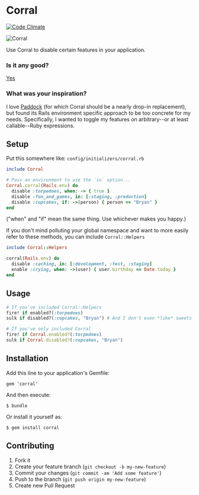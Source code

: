 # Corral

[![Code Climate](https://codeclimate.com/github/bryanwoods/corral.png)](https://codeclimate.com/github/bryanwoods/corral)

![Corral](http://cl.ly/image/0Q1E2Z451v2a/corral.jpg)

Use Corral to disable certain features in your application.

### Is it any good?

[Yes](http://news.ycombinator.com/item?id=3067434)

### What was your inspiration?

I love [Paddock](https://github.com/pivotalexperimental/paddock) (for which
Corral should be a nearly drop-in replacement), but
found its Rails environment specific approach to be too concrete for my
needs. Specifically, I wanted to toggle my features on arbitrary--or
at least callable--Ruby expressions.

## Setup
Put this somewhere like: `config/initializers/corral.rb`

```ruby
include Corral

# Pass an environment to use the `in` option...
Corral.corral(Rails.env) do
  disable :torpedoes, when: -> { true }
  disable :fun_and_games, in: [:staging, :production]
  disable :cupcakes, if: ->(person) { person == "Bryan" }
end
```

("when" and "if" mean the same thing. Use whichever makes you happy.)

If you don't mind polluting your global namespace and want to more
easily refer to these methods, you can include `Corral::Helpers`

```ruby
include Corral::Helpers

corral(Rails.env) do
  disable :caching, in: [:development, :test, :staging]
  enable :crying, when: ->(user) { user.birthday == Date.today }
end
```

## Usage

```ruby
# If you've included Corral::Helpers
fire! if enabled?(:torpedoes)
sulk if disabled?(:cupcakes, "Bryan") # And I don't even *like* sweets!

# If you've only included Corral
fire! if Corral.enabled?(:torpedoes)
sulk if Corral.disabled?(:cupcakes, "Bryan")
```

## Installation

Add this line to your application's Gemfile:

    gem 'corral'

And then execute:

    $ bundle

Or install it yourself as:

    $ gem install corral

## Contributing

1. Fork it
2. Create your feature branch (`git checkout -b my-new-feature`)
3. Commit your changes (`git commit -am 'Add some feature'`)
4. Push to the branch (`git push origin my-new-feature`)
5. Create new Pull Request
